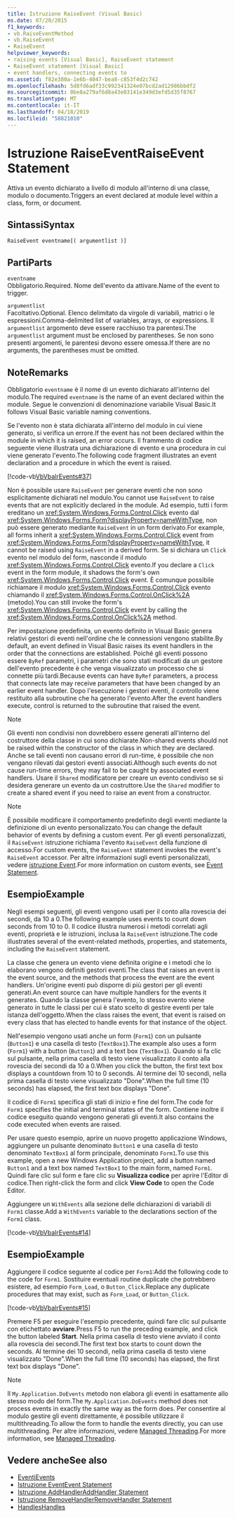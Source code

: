 ```yaml
---
title: Istruzione RaiseEvent (Visual Basic)
ms.date: 07/20/2015
f1_keywords:
- vb.RaiseEventMethod
- vb.RaiseEvent
- RaiseEvent
helpviewer_keywords:
- raising events [Visual Basic], RaiseEvent statement
- RaiseEvent statement [Visual Basic]
- event handlers, connecting events to
ms.assetid: f82e380a-1e6b-4047-bea8-c853f4d2c742
ms.openlocfilehash: 5d8fd6adf33c992341324e07bcd2ad12986bbdf2
ms.sourcegitcommit: 0be8a279af6d8a43e03141e349d3efd5d35f8767
ms.translationtype: MT
ms.contentlocale: it-IT
ms.lasthandoff: 04/18/2019
ms.locfileid: "58821010"
---
```

# <a name="raiseevent-statement"></a><span data-ttu-id="4b147-102">Istruzione RaiseEvent</span><span class="sxs-lookup"><span data-stu-id="4b147-102">RaiseEvent Statement</span></span>
<span data-ttu-id="4b147-103">Attiva un evento dichiarato a livello di modulo all'interno di una classe, modulo o documento.</span><span class="sxs-lookup"><span data-stu-id="4b147-103">Triggers an event declared at module level within a class, form, or document.</span></span>  
  
## <a name="syntax"></a><span data-ttu-id="4b147-104">Sintassi</span><span class="sxs-lookup"><span data-stu-id="4b147-104">Syntax</span></span>  
  
```  
RaiseEvent eventname[( argumentlist )]  
```  
  
## <a name="parts"></a><span data-ttu-id="4b147-105">Parti</span><span class="sxs-lookup"><span data-stu-id="4b147-105">Parts</span></span>  
 `eventname`  
 <span data-ttu-id="4b147-106">Obbligatorio.</span><span class="sxs-lookup"><span data-stu-id="4b147-106">Required.</span></span> <span data-ttu-id="4b147-107">Nome dell'evento da attivare.</span><span class="sxs-lookup"><span data-stu-id="4b147-107">Name of the event to trigger.</span></span>  
  
 `argumentlist`  
 <span data-ttu-id="4b147-108">Facoltativo.</span><span class="sxs-lookup"><span data-stu-id="4b147-108">Optional.</span></span> <span data-ttu-id="4b147-109">Elenco delimitato da virgole di variabili, matrici o le espressioni.</span><span class="sxs-lookup"><span data-stu-id="4b147-109">Comma-delimited list of variables, arrays, or expressions.</span></span> <span data-ttu-id="4b147-110">Il `argumentlist` argomento deve essere racchiuso tra parentesi.</span><span class="sxs-lookup"><span data-stu-id="4b147-110">The `argumentlist` argument must be enclosed by parentheses.</span></span> <span data-ttu-id="4b147-111">Se non sono presenti argomenti, le parentesi devono essere omessa.</span><span class="sxs-lookup"><span data-stu-id="4b147-111">If there are no arguments, the parentheses must be omitted.</span></span>  
  
## <a name="remarks"></a><span data-ttu-id="4b147-112">Note</span><span class="sxs-lookup"><span data-stu-id="4b147-112">Remarks</span></span>  
 <span data-ttu-id="4b147-113">Obbligatorio `eventname` è il nome di un evento dichiarato all'interno del modulo.</span><span class="sxs-lookup"><span data-stu-id="4b147-113">The required `eventname` is the name of an event declared within the module.</span></span> <span data-ttu-id="4b147-114">Segue le convenzioni di denominazione variabile Visual Basic.</span><span class="sxs-lookup"><span data-stu-id="4b147-114">It follows Visual Basic variable naming conventions.</span></span>  
  
 <span data-ttu-id="4b147-115">Se l'evento non è stata dichiarata all'interno del modulo in cui viene generato, si verifica un errore.</span><span class="sxs-lookup"><span data-stu-id="4b147-115">If the event has not been declared within the module in which it is raised, an error occurs.</span></span> <span data-ttu-id="4b147-116">Il frammento di codice seguente viene illustrata una dichiarazione di evento e una procedura in cui viene generato l'evento.</span><span class="sxs-lookup"><span data-stu-id="4b147-116">The following code fragment illustrates an event declaration and a procedure in which the event is raised.</span></span>  
  
 [!code-vb[VbVbalrEvents#37](~/samples/snippets/visualbasic/VS_Snippets_VBCSharp/VbVbalrEvents/VB/Class1.vb#37)]  
  
 <span data-ttu-id="4b147-117">Non è possibile usare `RaiseEvent` per generare eventi che non sono esplicitamente dichiarati nel modulo.</span><span class="sxs-lookup"><span data-stu-id="4b147-117">You cannot use `RaiseEvent` to raise events that are not explicitly declared in the module.</span></span> <span data-ttu-id="4b147-118">Ad esempio, tutti i form ereditano un <xref:System.Windows.Forms.Control.Click> evento dal <xref:System.Windows.Forms.Form?displayProperty=nameWithType>, non può essere generato mediante `RaiseEvent` in un form derivato.</span><span class="sxs-lookup"><span data-stu-id="4b147-118">For example, all forms inherit a <xref:System.Windows.Forms.Control.Click> event from <xref:System.Windows.Forms.Form?displayProperty=nameWithType>, it cannot be raised using `RaiseEvent` in a derived form.</span></span> <span data-ttu-id="4b147-119">Se si dichiara un `Click` evento nel modulo del form, nasconde il modulo <xref:System.Windows.Forms.Control.Click> evento.</span><span class="sxs-lookup"><span data-stu-id="4b147-119">If you declare a `Click` event in the form module, it shadows the form's own <xref:System.Windows.Forms.Control.Click> event.</span></span> <span data-ttu-id="4b147-120">È comunque possibile richiamare il modulo <xref:System.Windows.Forms.Control.Click> evento chiamando il <xref:System.Windows.Forms.Control.OnClick%2A> (metodo).</span><span class="sxs-lookup"><span data-stu-id="4b147-120">You can still invoke the form's <xref:System.Windows.Forms.Control.Click> event by calling the <xref:System.Windows.Forms.Control.OnClick%2A> method.</span></span>  
  
 <span data-ttu-id="4b147-121">Per impostazione predefinita, un evento definito in Visual Basic genera relativi gestori di eventi nell'ordine che le connessioni vengono stabilite.</span><span class="sxs-lookup"><span data-stu-id="4b147-121">By default, an event defined in Visual Basic raises its event handlers in the order that the connections are established.</span></span> <span data-ttu-id="4b147-122">Poiché gli eventi possono essere `ByRef` parametri, i parametri che sono stati modificati da un gestore dell'evento precedente è che venga visualizzato un processo che si connette più tardi.</span><span class="sxs-lookup"><span data-stu-id="4b147-122">Because events can have `ByRef` parameters, a process that connects late may receive parameters that have been changed by an earlier event handler.</span></span> <span data-ttu-id="4b147-123">Dopo l'esecuzione i gestori eventi, il controllo viene restituito alla subroutine che ha generato l'evento.</span><span class="sxs-lookup"><span data-stu-id="4b147-123">After the event handlers execute, control is returned to the subroutine that raised the event.</span></span>  
  
> [!NOTE]
>  <span data-ttu-id="4b147-124">Gli eventi non condivisi non dovrebbero essere generati all'interno del costruttore della classe in cui sono dichiarate.</span><span class="sxs-lookup"><span data-stu-id="4b147-124">Non-shared events should not be raised within the constructor of the class in which they are declared.</span></span> <span data-ttu-id="4b147-125">Anche se tali eventi non causano errori di run-time, è possibile che non vengano rilevati dai gestori eventi associati.</span><span class="sxs-lookup"><span data-stu-id="4b147-125">Although such events do not cause run-time errors, they may fail to be caught by associated event handlers.</span></span> <span data-ttu-id="4b147-126">Usare il `Shared` modificatore per creare un evento condiviso se si desidera generare un evento da un costruttore.</span><span class="sxs-lookup"><span data-stu-id="4b147-126">Use the `Shared` modifier to create a shared event if you need to raise an event from a constructor.</span></span>  
  
> [!NOTE]
>  <span data-ttu-id="4b147-127">È possibile modificare il comportamento predefinito degli eventi mediante la definizione di un evento personalizzato.</span><span class="sxs-lookup"><span data-stu-id="4b147-127">You can change the default behavior of events by defining a custom event.</span></span> <span data-ttu-id="4b147-128">Per gli eventi personalizzati, il `RaiseEvent` istruzione richiama l'evento `RaiseEvent` della funzione di accesso.</span><span class="sxs-lookup"><span data-stu-id="4b147-128">For custom events, the `RaiseEvent` statement invokes the event's `RaiseEvent` accessor.</span></span> <span data-ttu-id="4b147-129">Per altre informazioni sugli eventi personalizzati, vedere [istruzione Event](../../../visual-basic/language-reference/statements/event-statement.md).</span><span class="sxs-lookup"><span data-stu-id="4b147-129">For more information on custom events, see [Event Statement](../../../visual-basic/language-reference/statements/event-statement.md).</span></span>  
  
## <a name="example"></a><span data-ttu-id="4b147-130">Esempio</span><span class="sxs-lookup"><span data-stu-id="4b147-130">Example</span></span>  
 <span data-ttu-id="4b147-131">Negli esempi seguenti, gli eventi vengono usati per il conto alla rovescia dei secondi, da 10 a 0.</span><span class="sxs-lookup"><span data-stu-id="4b147-131">The following example uses events to count down seconds from 10 to 0.</span></span> <span data-ttu-id="4b147-132">Il codice illustra numerosi i metodi correlati agli eventi, proprietà e le istruzioni, inclusa la `RaiseEvent` istruzione.</span><span class="sxs-lookup"><span data-stu-id="4b147-132">The code illustrates several of the event-related methods, properties, and statements, including the `RaiseEvent` statement.</span></span>  
  
 <span data-ttu-id="4b147-133">La classe che genera un evento viene definita origine e i metodi che lo elaborano vengono definiti gestori eventi.</span><span class="sxs-lookup"><span data-stu-id="4b147-133">The class that raises an event is the event source, and the methods that process the event are the event handlers.</span></span> <span data-ttu-id="4b147-134">Un'origine eventi può disporre di più gestori per gli eventi generati.</span><span class="sxs-lookup"><span data-stu-id="4b147-134">An event source can have multiple handlers for the events it generates.</span></span> <span data-ttu-id="4b147-135">Quando la classe genera l'evento, lo stesso evento viene generato in tutte le classi per cui è stato scelto di gestire eventi per tale istanza dell'oggetto.</span><span class="sxs-lookup"><span data-stu-id="4b147-135">When the class raises the event, that event is raised on every class that has elected to handle events for that instance of the object.</span></span>  
  
 <span data-ttu-id="4b147-136">Nell'esempio vengono usati anche un form (`Form1`) con un pulsante (`Button1`) e una casella di testo (`TextBox1`).</span><span class="sxs-lookup"><span data-stu-id="4b147-136">The example also uses a form (`Form1`) with a button (`Button1`) and a text box (`TextBox1`).</span></span> <span data-ttu-id="4b147-137">Quando si fa clic sul pulsante, nella prima casella di testo viene visualizzato il conto alla rovescia dei secondi da 10 a 0.</span><span class="sxs-lookup"><span data-stu-id="4b147-137">When you click the button, the first text box displays a countdown from 10 to 0 seconds.</span></span> <span data-ttu-id="4b147-138">Al termine dei 10 secondi, nella prima casella di testo viene visualizzato "Done".</span><span class="sxs-lookup"><span data-stu-id="4b147-138">When the full time (10 seconds) has elapsed, the first text box displays "Done".</span></span>  
  
 <span data-ttu-id="4b147-139">Il codice di `Form1` specifica gli stati di inizio e fine del form.</span><span class="sxs-lookup"><span data-stu-id="4b147-139">The code for `Form1` specifies the initial and terminal states of the form.</span></span> <span data-ttu-id="4b147-140">Contiene inoltre il codice eseguito quando vengono generati gli eventi.</span><span class="sxs-lookup"><span data-stu-id="4b147-140">It also contains the code executed when events are raised.</span></span>  
  
 <span data-ttu-id="4b147-141">Per usare questo esempio, aprire un nuovo progetto applicazione Windows, aggiungere un pulsante denominato `Button1` e una casella di testo denominato `TextBox1` al form principale, denominato `Form1`.</span><span class="sxs-lookup"><span data-stu-id="4b147-141">To use this example, open a new Windows Application project, add a button named `Button1` and a text box named `TextBox1` to the main form, named `Form1`.</span></span> <span data-ttu-id="4b147-142">Quindi fare clic sul form e fare clic su **Visualizza codice** per aprire l'Editor di codice.</span><span class="sxs-lookup"><span data-stu-id="4b147-142">Then right-click the form and click **View Code** to open the Code Editor.</span></span>  
  
 <span data-ttu-id="4b147-143">Aggiungere un `WithEvents` alla sezione delle dichiarazioni di variabili di `Form1` classe.</span><span class="sxs-lookup"><span data-stu-id="4b147-143">Add a `WithEvents` variable to the declarations section of the `Form1` class.</span></span>  
  
 [!code-vb[VbVbalrEvents#14](~/samples/snippets/visualbasic/VS_Snippets_VBCSharp/VbVbalrEvents/VB/Class1.vb#14)]  
  
## <a name="example"></a><span data-ttu-id="4b147-144">Esempio</span><span class="sxs-lookup"><span data-stu-id="4b147-144">Example</span></span>  
 <span data-ttu-id="4b147-145">Aggiungere il codice seguente al codice per `Form1`:</span><span class="sxs-lookup"><span data-stu-id="4b147-145">Add the following code to the code for `Form1`.</span></span> <span data-ttu-id="4b147-146">Sostituire eventuali routine duplicate che potrebbero esistere, ad esempio `Form_Load`, o `Button_Click`.</span><span class="sxs-lookup"><span data-stu-id="4b147-146">Replace any duplicate procedures that may exist, such as `Form_Load`, or `Button_Click`.</span></span>  
  
 [!code-vb[VbVbalrEvents#15](~/samples/snippets/visualbasic/VS_Snippets_VBCSharp/VbVbalrEvents/VB/Class1.vb#15)]  
  
 <span data-ttu-id="4b147-147">Premere F5 per eseguire l'esempio precedente, quindi fare clic sul pulsante con etichettato **avviare**.</span><span class="sxs-lookup"><span data-stu-id="4b147-147">Press F5 to run the preceding example, and click the button labeled **Start**.</span></span> <span data-ttu-id="4b147-148">Nella prima casella di testo viene avviato il conto alla rovescia dei secondi.</span><span class="sxs-lookup"><span data-stu-id="4b147-148">The first text box starts to count down the seconds.</span></span> <span data-ttu-id="4b147-149">Al termine dei 10 secondi, nella prima casella di testo viene visualizzato "Done".</span><span class="sxs-lookup"><span data-stu-id="4b147-149">When the full time (10 seconds) has elapsed, the first text box displays "Done".</span></span>  
  
> [!NOTE]
>  <span data-ttu-id="4b147-150">Il `My.Application.DoEvents` metodo non elabora gli eventi in esattamente allo stesso modo del form.</span><span class="sxs-lookup"><span data-stu-id="4b147-150">The `My.Application.DoEvents` method does not process events in exactly the same way as the form does.</span></span> <span data-ttu-id="4b147-151">Per consentire al modulo gestire gli eventi direttamente, è possibile utilizzare il multithreading.</span><span class="sxs-lookup"><span data-stu-id="4b147-151">To allow the form to handle the events directly, you can use multithreading.</span></span> <span data-ttu-id="4b147-152">Per altre informazioni, vedere [Managed Threading](../../../standard/threading/index.md).</span><span class="sxs-lookup"><span data-stu-id="4b147-152">For more information, see [Managed Threading](../../../standard/threading/index.md).</span></span>  
  
## <a name="see-also"></a><span data-ttu-id="4b147-153">Vedere anche</span><span class="sxs-lookup"><span data-stu-id="4b147-153">See also</span></span>

- [<span data-ttu-id="4b147-154">Eventi</span><span class="sxs-lookup"><span data-stu-id="4b147-154">Events</span></span>](../../../visual-basic/programming-guide/language-features/events/index.md)
- [<span data-ttu-id="4b147-155">Istruzione Event</span><span class="sxs-lookup"><span data-stu-id="4b147-155">Event Statement</span></span>](../../../visual-basic/language-reference/statements/event-statement.md)
- [<span data-ttu-id="4b147-156">Istruzione AddHandler</span><span class="sxs-lookup"><span data-stu-id="4b147-156">AddHandler Statement</span></span>](../../../visual-basic/language-reference/statements/addhandler-statement.md)
- [<span data-ttu-id="4b147-157">Istruzione RemoveHandler</span><span class="sxs-lookup"><span data-stu-id="4b147-157">RemoveHandler Statement</span></span>](../../../visual-basic/language-reference/statements/removehandler-statement.md)
- [<span data-ttu-id="4b147-158">Handles</span><span class="sxs-lookup"><span data-stu-id="4b147-158">Handles</span></span>](../../../visual-basic/language-reference/statements/handles-clause.md)
